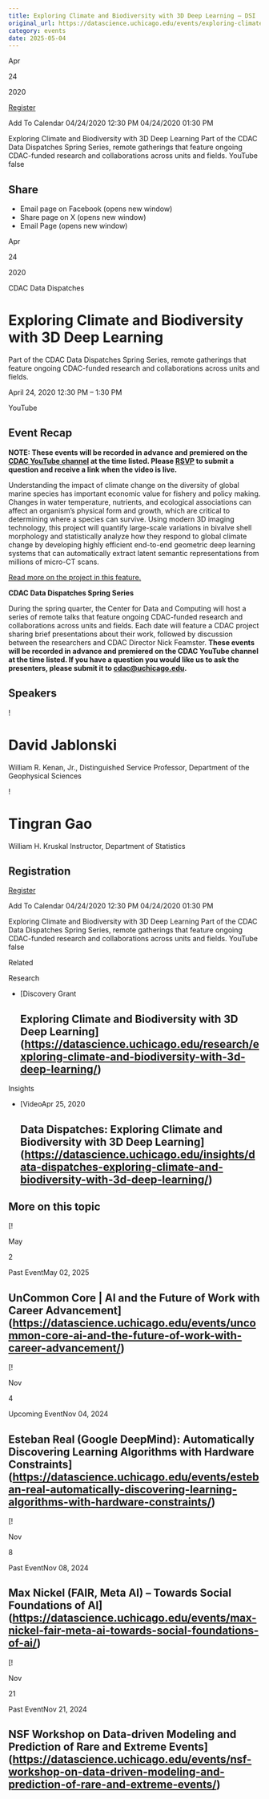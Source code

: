 ```yaml
---
title: Exploring Climate and Biodiversity with 3D Deep Learning – DSI
original_url: https://datascience.uchicago.edu/events/exploring-climate-biodiversity
category: events
date: 2025-05-04
---
```


Apr

24

2020

[Register](https://www.eventbrite.com/e/exploring-climate-and-biodiversity-with-3d-deep-learning-tickets-103258440776)

Add To Calendar 04/24/2020 12:30 PM
04/24/2020 01:30 PM

Exploring Climate and Biodiversity with 3D Deep Learning
Part of the CDAC Data Dispatches Spring Series, remote gatherings that feature ongoing CDAC-funded research and collaborations across units and fields.
YouTube
false

## Share

* Email page on Facebook (opens new window)
* Share page on X (opens new window)
* Email Page (opens new window)

<!-- Table-like structure detected -->

Apr

24

2020

CDAC Data Dispatches

# Exploring Climate and Biodiversity with 3D Deep Learning

Part of the CDAC Data Dispatches Spring Series, remote gatherings that feature ongoing CDAC-funded research and collaborations across units and fields.

April 24, 2020 12:30 PM – 1:30 PM

YouTube

## Event Recap

**NOTE: These events will be recorded in advance and premiered on the [CDAC YouTube channel](https://www.youtube.com/channel/UCf_vMLzedhxTSvsUwVgpAgA) at the time listed. Please [RSVP](https://www.eventbrite.com/e/exploring-climate-and-biodiversity-with-3d-deep-learning-tickets-103258440776) to submit a question and receive a link when the video is live.**

Understanding the impact of climate change on the diversity of global marine species has important economic value for fishery and policy making. Changes in water temperature, nutrients, and ecological associations can affect an organism’s physical form and growth, which are critical to determining where a species can survive. Using modern 3D imaging technology, this project will quantify large-scale variations in bivalve shell morphology and statistically analyze how they respond to global climate change by developing highly efficient end-to-end geometric deep learning systems that can automatically extract latent semantic representations from millions of micro-CT scans.

[Read more on the project in this feature.](/news/shell-game-exploring-climate-and-biodiversity-with-3d-deep-learning/)

**CDAC Data Dispatches Spring Series**

During the spring quarter, the Center for Data and Computing will host a series of remote talks that feature ongoing CDAC-funded research and collaborations across units and fields. Each date will feature a CDAC project sharing brief presentations about their work, followed by discussion between the researchers and CDAC Director Nick Feamster. **These events will be recorded in advance and premiered on the CDAC YouTube channel at the time listed. If you have a question you would like us to ask the presenters, please submit it to [cdac@uchicago.edu](mailto:cdac@uchicago.edu).**

## Speakers

<!-- Table-like structure detected -->

! 

# David Jablonski

William R. Kenan, Jr., Distinguished Service Professor, Department of the Geophysical Sciences

! 

# Tingran Gao

William H. Kruskal Instructor, Department of Statistics

## Registration

[Register](https://www.eventbrite.com/e/exploring-climate-and-biodiversity-with-3d-deep-learning-tickets-103258440776)

Add To Calendar 04/24/2020 12:30 PM
04/24/2020 01:30 PM

Exploring Climate and Biodiversity with 3D Deep Learning
Part of the CDAC Data Dispatches Spring Series, remote gatherings that feature ongoing CDAC-funded research and collaborations across units and fields.
YouTube
false

Related

Research

* [Discovery Grant

  ## Exploring Climate and Biodiversity with 3D Deep Learning](https://datascience.uchicago.edu/research/exploring-climate-and-biodiversity-with-3d-deep-learning/)

Insights

* [VideoApr 25, 2020

  ## Data Dispatches: Exploring Climate and Biodiversity with 3D Deep Learning](https://datascience.uchicago.edu/insights/data-dispatches-exploring-climate-and-biodiversity-with-3d-deep-learning/)

## More on this topic

[!

May

2

Past EventMay 02, 2025

## UnCommon Core | AI and the Future of Work with Career Advancement](https://datascience.uchicago.edu/events/uncommon-core-ai-and-the-future-of-work-with-career-advancement/)
[!

Nov

4

Upcoming EventNov 04, 2024

## Esteban Real (Google DeepMind): Automatically Discovering Learning Algorithms with Hardware Constraints](https://datascience.uchicago.edu/events/esteban-real-automatically-discovering-learning-algorithms-with-hardware-constraints/)
[!

Nov

8

Past EventNov 08, 2024

## Max Nickel (FAIR, Meta AI) – Towards Social Foundations of AI](https://datascience.uchicago.edu/events/max-nickel-fair-meta-ai-towards-social-foundations-of-ai/)
[!

Nov

21

Past EventNov 21, 2024

## NSF Workshop on Data-driven Modeling and Prediction of Rare and Extreme Events](https://datascience.uchicago.edu/events/nsf-workshop-on-data-driven-modeling-and-prediction-of-rare-and-extreme-events/)